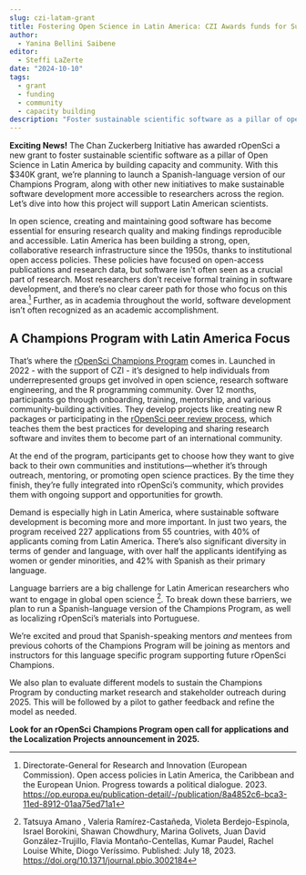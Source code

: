 ```yaml
---
slug: czi-latam-grant
title: Fostering Open Science in Latin America: CZI Awards funds for Sustainable Research Software Development
author:
  - Yanina Bellini Saibene
editor:
  - Steffi LaZerte
date: "2024-10-10"
tags:
  - grant
  - funding
  - community
  - capacity building
description: "Foster sustainable scientific software as a pillar of open science in Latin America through building capacity and community"
---
```


**Exciting News!** The Chan Zuckerberg Initiative has awarded rOpenSci a new grant to foster sustainable scientific software as a pillar of Open Science in Latin America by building capacity and community. With this $340K grant, we’re planning to launch a Spanish-language version of our Champions Program, along with other new initiatives to make sustainable software development more accessible to researchers across the region. Let’s dive into how this project will support Latin American scientists. 

In open science, creating and maintaining good software has become essential for ensuring research quality and making findings reproducible and accessible. Latin America has been building a strong, open, collaborative research infrastructure since the 1950s, thanks to institutional open access policies. These policies have focused on open-access publications and research data, but software isn't often seen as a crucial part of research. Most researchers don’t receive formal training in software development, and there’s no clear career path for those who focus on this area.[^1] Further, as in academia throughout the world,  software development isn’t often recognized as an academic accomplishment.

## A Champions Program with Latin America Focus

That’s where the [rOpenSci Champions Program](/champions/) comes in. Launched in 2022 - with the support of CZI - it’s designed to help individuals from underrepresented groups get involved in open science, research software engineering, and the R programming community. Over 12 months, participants go through onboarding, training, mentorship, and various community-building activities. They develop projects like creating new R packages or participating in the [rOpenSci peer review process](/software-review/), which teaches them the best practices for developing and sharing research software and invites them to become part of an international community.

At the end of the program, participants get to choose how they want to give back to their own communities and institutions—whether it’s through outreach, mentoring, or promoting open science practices. By the time they finish, they’re fully integrated into rOpenSci’s community, which provides them with ongoing support and opportunities for growth.

Demand is especially high in Latin America, where sustainable software development is becoming more and more important. In just two years, the program received 227 applications from 55 countries, with 40% of applicants coming from Latin America. There’s also significant diversity in terms of gender and language, with over half the applicants identifying as women or gender minorities, and 42% with Spanish as their primary language.

Language barriers are a big challenge for Latin American researchers who want to engage in global open science [^2]. To break down these barriers, we plan to run a Spanish-language version of the Champions Program, as well as localizing rOpenSci’s materials into Portuguese. 

We’re excited and proud that Spanish-speaking mentors *and* mentees from previous cohorts of the Champions Program will be joining as mentors and instructors for this language specific program supporting future rOpenSci Champions.

We also plan to evaluate different models to sustain the Champions Program by conducting market research and stakeholder outreach during 2025. This will be followed by a pilot to gather feedback and refine the model as needed.

**Look for an rOpenSci Champions Program open call for applications and the Localization Projects announcement in 2025.**

[^1]: Directorate-General for Research and Innovation (European Commission). Open access policies in Latin America, the Caribbean and the European Union. Progress towards a political dialogue. 2023. https://op.europa.eu/publication-detail/-/publication/8a4852c6-bca3-11ed-8912-01aa75ed71a1

[^2]: Tatsuya Amano , Valeria Ramírez-Castañeda, Violeta Berdejo-Espinola, Israel Borokini, Shawan Chowdhury, Marina Golivets, Juan David González-Trujillo, Flavia Montaño-Centellas, Kumar Paudel, Rachel Louise White, Diogo Veríssimo. Published: July 18, 2023. https://doi.org/10.1371/journal.pbio.3002184